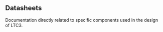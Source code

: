 Datasheets
----------

Documentation directly related to specific components used in the
design of LTC3.
